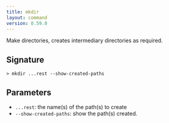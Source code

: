 ```yaml
---
title: mkdir
layout: command
version: 0.59.0
---
```


Make directories, creates intermediary directories as required.

## Signature

```> mkdir ...rest --show-created-paths```

## Parameters

 -  `...rest`: the name(s) of the path(s) to create
 -  `--show-created-paths`: show the path(s) created.

